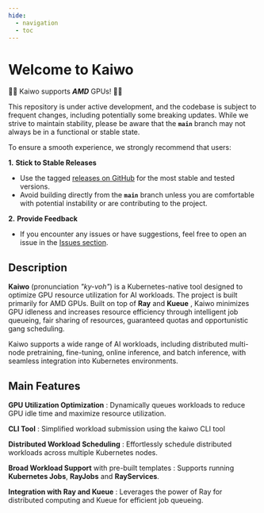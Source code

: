 ```yaml
---
hide:
  - navigation
  - toc
---
```


# Welcome to Kaiwo

🚀️🚀️ Kaiwo supports ***AMD*** GPUs! 🚀️🚀️

This repository is under active development, and the codebase is subject to frequent changes, including potentially some breaking updates. While we strive to maintain stability, please be aware that the **`main`** branch may not always be in a functional or stable state.

To ensure a smooth experience, we strongly recommend that users:

**1.** **Stick to Stable Releases**

- Use the tagged [releases on GitHub](https://github.com/silogen/kaiwo/releases) for the most stable and tested versions.
- Avoid building directly from the **`main`** branch unless you are comfortable with potential instability or are contributing to the project.

**2.** **Provide Feedback**

- If you encounter any issues or have suggestions, feel free to open an issue in the [Issues section](https://github.com/silogen/kaiwo/issues).

## Description

**Kaiwo** (pronunciation *"ky-voh"*) is a Kubernetes-native tool designed to optimize GPU resource utilization for AI workloads. The project is built primarily for AMD GPUs. Built on top of **Ray** and **Kueue** , Kaiwo minimizes GPU idleness and increases resource efficiency through intelligent job queueing, fair sharing of resources, guaranteed quotas and opportunistic gang scheduling.

Kaiwo supports a wide range of AI workloads, including distributed multi-node pretraining, fine-tuning, online inference, and batch inference, with seamless integration into Kubernetes environments.

## Main Features

**GPU Utilization Optimization**
:   Dynamically queues workloads to reduce GPU idle time and maximize resource utilization.

**CLI Tool**
:   Simplified workload submission using the kaiwo CLI tool

**Distributed Workload Scheduling**
:   Effortlessly schedule distributed workloads across multiple Kubernetes nodes.

**Broad Workload Support** with pre-built templates
  :   Supports running **Kubernetes Jobs**, **RayJobs** and **RayServices**.

**Integration with Ray and Kueue**
  :   Leverages the power of Ray for distributed computing and Kueue for efficient job queueing.

